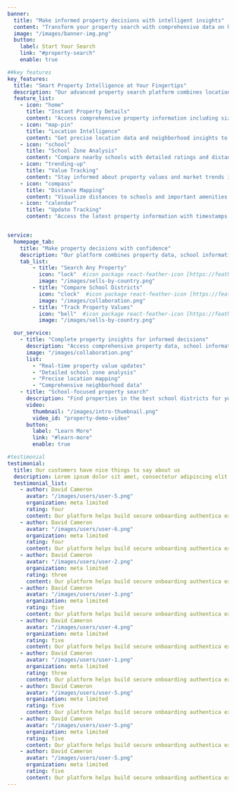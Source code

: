 ```yaml
---
banner:
  title: "Make informed property decisions with intelligent insights"
  content: "Transform your property search with comprehensive data on homes and schools, helping you find the perfect location for your family's future."
  image: "/images/banner-img.png"
  button:
    label: Start Your Search
    link: "#property-search"
    enable: true

##key features
key_features:
  title: "Smart Property Intelligence at Your Fingertips"
  description: "Our advanced property search platform combines location data, property details, and educational insights to help you make confident real estate decisions."
  feature_list:
    - icon: "home"
      title: "Instant Property Details"
      content: "Access comprehensive property information including size, value, and recent updates in real-time."
    - icon: "map-pin"
      title: "Location Intelligence"
      content: "Get precise location data and neighborhood insights to understand the area better."
    - icon: "school"
      title: "School Zone Analysis"
      content: "Compare nearby schools with detailed ratings and distance information for family-focused decisions."
    - icon: "trending-up"
      title: "Value Tracking"
      content: "Stay informed about property values and market trends in your desired area."
    - icon: "compass"
      title: "Distance Mapping"
      content: "Visualize distances to schools and important amenities for better location planning."
    - icon: "calendar"
      title: "Update Tracking"
      content: "Access the latest property information with timestamps on all data points."


service:
  homepage_tab:
    title: "Make property decisions with confidence"
    description: "Our platform combines property data, school information, and location intelligence to help you find the perfect home for your family's needs."
    tab_list:
        - title: "Search Any Property"
          icon: "lock"  #icon package react-feather-icon [https://feathericons.com/]
          image: "/images/sells-by-country.png"
        - title: "Compare School Districts"
          icon: "clock"  #icon package react-feather-icon [https://feathericons.com/]
          image: "/images/collaboration.png"
        - title: "Track Property Values"
          icon: "bell"  #icon package react-feather-icon [https://feathericons.com/]
          image: "/images/sells-by-country.png"

  our_service:
    - title: "Complete property insights for informed decisions"
      description: "Access comprehensive property data, school information, and neighborhood insights all in one place. Make confident decisions about your next home or investment."
      image: "/images/collaboration.png"
      list:
        - "Real-time property value updates"
        - "Detailed school zone analysis"
        - "Precise location mapping"
        - "Comprehensive neighborhood data"
    - title: "School-focused property search"
      description: "Find properties in the best school districts for your family. Compare school ratings, distance, and property details to make the perfect choice."
      video:
        thumbnail: "/images/intro-thumbnail.png"
        video_id: "property-demo-video"
      button:
        label: "Learn More"
        link: "#learn-more"
        enable: true

#testimonial
testimonial:
  title: Our customers have nice things to say about us
  description: Lorem ipsum dolor sit amet, consectetur adipiscing elit. Morbi egestas Werat viverra id et aliquet. vulputate egestas sollicitudin.
  testimonial_list:
    - author: David Cameron
      avatar: "/images/users/user-5.png"
      organization: meta limited
      rating: four
      content: Our platform helps build secure onboarding authentica experiences & engage your users. We build .
    - author: David Cameron
      avatar: "/images/users/user-6.png"
      organization: meta limited
      rating: four
      content: Our platform helps build secure onboarding authentica experiences & engage your users. We build .
    - author: David Cameron
      avatar: "/images/users/user-2.png"
      organization: meta limited
      rating: three
      content: Our platform helps build secure onboarding authentica experiences & engage your users. We build .
    - author: David Cameron
      avatar: "/images/users/user-3.png"
      organization: meta limited
      rating: five
      content: Our platform helps build secure onboarding authentica experiences & engage your users. We build .
    - author: David Cameron
      avatar: "/images/users/user-4.png"
      organization: meta limited
      rating: five
      content: Our platform helps build secure onboarding authentica experiences & engage your users. We build .
    - author: David Cameron
      avatar: "/images/users/user-1.png"
      organization: meta limited
      rating: three
      content: Our platform helps build secure onboarding authentica experiences & engage your users. We build .
    - author: David Cameron
      avatar: "/images/users/user-5.png"
      organization: meta limited
      rating: five
      content: Our platform helps build secure onboarding authentica experiences & engage your users. We build .
    - author: David Cameron
      avatar: "/images/users/user-5.png"
      organization: meta limited
      rating: five
      content: Our platform helps build secure onboarding authentica experiences & engage your users. We build .
    - author: David Cameron
      avatar: "/images/users/user-5.png"
      organization: meta limited
      rating: five
      content: Our platform helps build secure onboarding authentica experiences & engage your users. We build .
---
```


